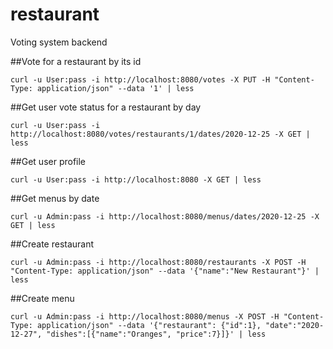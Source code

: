 # restaurant
Voting system backend

##Vote for a restaurant by its id
```shell
curl -u User:pass -i http://localhost:8080/votes -X PUT -H "Content-Type: application/json" --data '1' | less
```
##Get user vote status for a restaurant by day
```shell
curl -u User:pass -i http://localhost:8080/votes/restaurants/1/dates/2020-12-25 -X GET | less
```
##Get user profile
```shell
curl -u User:pass -i http://localhost:8080 -X GET | less
```
##Get menus by date
```shell
curl -u Admin:pass -i http://localhost:8080/menus/dates/2020-12-25 -X GET | less
```
##Create restaurant
```shell
curl -u Admin:pass -i http://localhost:8080/restaurants -X POST -H "Content-Type: application/json" --data '{"name":"New Restaurant"}' | less
```
##Create menu
```shell
curl -u Admin:pass -i http://localhost:8080/menus -X POST -H "Content-Type: application/json" --data '{"restaurant": {"id":1}, "date":"2020-12-27", "dishes":[{"name":"Oranges", "price":7}]}' | less
```